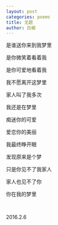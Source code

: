 ```yaml
---
layout: post
categories: poems
title: 无题
author: 白楊
---
```


是谁送你来到我梦里

是你微笑着看着我

是你可爱地看着我

我不愿离开这梦里

家人叫了我多次

我还是在梦里

痴迷你的可爱

爱恋你的美丽

我最终睁开眼

发现原来是个梦

只是你见不了我家人

家人也见不了你

你在我的梦里

&nbsp;

2016.2.6


